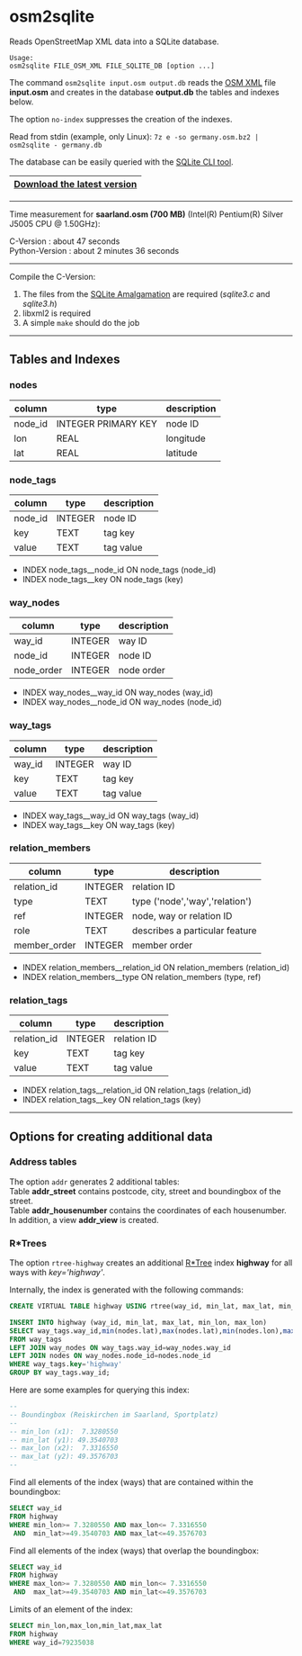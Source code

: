 # osm2sqlite

Reads OpenStreetMap XML data into a SQLite database.

```
Usage:
osm2sqlite FILE_OSM_XML FILE_SQLITE_DB [option ...]
```

The command `osm2sqlite input.osm output.db` reads the
[OSM XML](https://wiki.openstreetmap.org/wiki/OSM_XML) file **input.osm** and
creates in the database **output.db** the tables and indexes below.

The option `no-index` suppresses the creation of the indexes.

Read from stdin (example, only Linux): `7z e -so germany.osm.bz2 | osm2sqlite - germany.db`

The database can be easily queried with the [SQLite CLI tool](https://www.sqlite.org/cli.html).

|[**Download the latest version**](https://github.com/osmzoso/osm2sqlite/releases/latest)|
|----------------------------------------------------------------------------------------|

---

Time measurement for **saarland.osm (700 MB)** (Intel(R) Pentium(R) Silver J5005 CPU @ 1.50GHz):  

C-Version      : about 47 seconds  
Python-Version : about 2 minutes 36 seconds  

---

Compile the C-Version:  

1. The files from the [SQLite Amalgamation](https://www.sqlite.org/amalgamation.html) are required
   (*sqlite3.c* and *sqlite3.h*)
2. libxml2 is required
3. A simple `make` should do the job

---

## Tables and Indexes

### nodes

column       | type                | description
-------------|---------------------|-------------------------------------
node_id      | INTEGER PRIMARY KEY | node ID
lon          | REAL                | longitude
lat          | REAL                | latitude


### node_tags

column       | type                | description
-------------|---------------------|-------------------------------------
node_id      | INTEGER             | node ID
key          | TEXT                | tag key
value        | TEXT                | tag value

- INDEX node_tags__node_id ON node_tags (node_id)
- INDEX node_tags__key     ON node_tags (key)


### way_nodes

column       | type                | description
-------------|---------------------|-------------------------------------
way_id       | INTEGER             | way ID
node_id      | INTEGER             | node ID
node_order   | INTEGER             | node order

- INDEX way_nodes__way_id  ON way_nodes (way_id)
- INDEX way_nodes__node_id ON way_nodes (node_id)


### way_tags

column       | type                | description
-------------|---------------------|-------------------------------------
way_id       | INTEGER             | way ID
key          | TEXT                | tag key
value        | TEXT                | tag value

- INDEX way_tags__way_id   ON way_tags (way_id)
- INDEX way_tags__key      ON way_tags (key)


### relation_members

column       | type                | description
-------------|---------------------|-------------------------------------
relation_id  | INTEGER             | relation ID
type         | TEXT                | type ('node','way','relation')
ref          | INTEGER             | node, way or relation ID
role         | TEXT                | describes a particular feature
member_order | INTEGER             | member order

- INDEX relation_members__relation_id ON relation_members (relation_id)
- INDEX relation_members__type        ON relation_members (type, ref)


### relation_tags

column       | type                | description
-------------|---------------------|-------------------------------------
relation_id  | INTEGER             | relation ID
key          | TEXT                | tag key
value        | TEXT                | tag value

- INDEX relation_tags__relation_id    ON relation_tags (relation_id)
- INDEX relation_tags__key            ON relation_tags (key)


---

## Options for creating additional data

### Address tables

The option `addr` generates 2 additional tables:  
Table **addr_street** contains postcode, city, street and boundingbox of the street.  
Table **addr_housenumber** contains the coordinates of each housenumber.  
In addition, a view **addr_view** is created.  

### R*Trees

The option `rtree-highway` creates an additional [R*Tree](https://www.sqlite.org/rtree.html)
index **highway** for all ways with *key='highway'*.

Internally, the index is generated with the following commands:

``` sql
CREATE VIRTUAL TABLE highway USING rtree(way_id, min_lat, max_lat, min_lon, max_lon);

INSERT INTO highway (way_id, min_lat, max_lat, min_lon, max_lon)
SELECT way_tags.way_id,min(nodes.lat),max(nodes.lat),min(nodes.lon),max(nodes.lon)
FROM way_tags
LEFT JOIN way_nodes ON way_tags.way_id=way_nodes.way_id
LEFT JOIN nodes ON way_nodes.node_id=nodes.node_id
WHERE way_tags.key='highway'
GROUP BY way_tags.way_id;
```

Here are some examples for querying this index:

``` sql
--
-- Boundingbox (Reiskirchen im Saarland, Sportplatz)
--
-- min_lon (x1):  7.3280550
-- min_lat (y1): 49.3540703
-- max_lon (x2):  7.3316550
-- max_lat (y2): 49.3576703
--
```

Find all elements of the index (ways) that are contained within the boundingbox:

``` sql
SELECT way_id
FROM highway
WHERE min_lon>= 7.3280550 AND max_lon<= 7.3316550
 AND  min_lat>=49.3540703 AND max_lat<=49.3576703
```

Find all elements of the index (ways) that overlap the boundingbox:

``` sql
SELECT way_id
FROM highway
WHERE max_lon>= 7.3280550 AND min_lon<= 7.3316550
 AND  max_lat>=49.3540703 AND min_lat<=49.3576703
```

Limits of an element of the index:

``` sql
SELECT min_lon,max_lon,min_lat,max_lat
FROM highway
WHERE way_id=79235038
```


